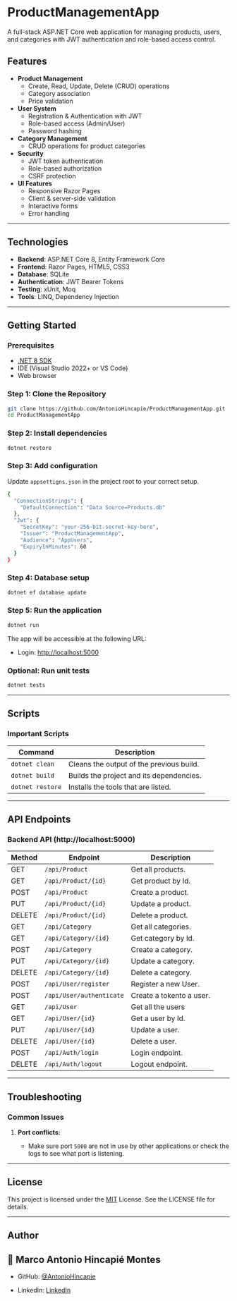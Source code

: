 # ProductManagementApp

A full-stack ASP.NET Core web application for managing products, users, and categories with JWT authentication and role-based access control.

## Features

- **Product Management**
  - Create, Read, Update, Delete (CRUD) operations
  - Category association
  - Price validation
- **User System**
  - Registration & Authentication with JWT
  - Role-based access (Admin/User)
  - Password hashing
- **Category Management**
  - CRUD operations for product categories
- **Security**
  - JWT token authentication
  - Role-based authorization
  - CSRF protection
- **UI Features**
  - Responsive Razor Pages
  - Client & server-side validation
  - Interactive forms
  - Error handling

---

## Technologies

- **Backend**: ASP.NET Core 8, Entity Framework Core
- **Frontend**: Razor Pages, HTML5, CSS3
- **Database**: SQLite
- **Authentication**: JWT Bearer Tokens
- **Testing**: xUnit, Moq
- **Tools**: LINQ, Dependency Injection

---

## Getting Started

### Prerequisites

- [.NET 8 SDK](https://dotnet.microsoft.com/download)
- IDE (Visual Studio 2022+ or VS Code)
- Web browser

### Step 1: Clone the Repository

```bash
git clone https://github.com/AntonioHincapie/ProductManagementApp.git
cd ProductManagementApp
```

### Step 2: Install dependencies

```bash
dotnet restore
```

### Step 3: Add configuration

Update `appsettigns.json` in the project root to your correct setup.

```bash
{
  "ConnectionStrings": {
    "DefaultConnection": "Data Source=Products.db"
  },
  "Jwt": {
    "SecretKey": "your-256-bit-secret-key-here",
    "Issuer": "ProductManagementApp",
    "Audience": "AppUsers",
    "ExpiryInMinutes": 60
  }
}
```

### Step 4: Database setup

```bash
dotnet ef database update
```

### Step 5: Run the application

```bash
dotnet run
```

The app will be accessible at the following URL:

- Login: [http://localhost:5000](http://localhost:5000)

### Optional: Run unit tests

```bash
dotnet tests
```

---

## Scripts

### Important Scripts

| Command          | Description                              |
| ---------------- | ---------------------------------------- |
| `dotnet clean`   | Cleans the output of the previous build. |
| `dotnet build`   | Builds the project and its dependencies. |
| `dotnet restore` | Installs the tools that are listed.      |

---

## API Endpoints

### **Backend API (http://localhost:5000)**

| Method | Endpoint                 | Description              |
| ------ | ------------------------ | ------------------------ |
| GET    | `/api/Product`           | Get all products.        |
| GET    | `/api/Product/{id}`      | Get product by Id.       |
| POST   | `/api/Product`           | Create a product.        |
| PUT    | `/api/Product/{id}`      | Update a product.        |
| DELETE | `/api/Product/{id}`      | Delete a product.        |
| GET    | `/api/Category`          | Get all categories.      |
| GET    | `/api/Category/{id}`     | Get category by Id.      |
| POST   | `/api/Category`          | Create a category.       |
| PUT    | `/api/Category/{id}`     | Update a category.       |
| DELETE | `/api/Category/{id}`     | Delete a category.       |
| POST   | `/api/User/register`     | Register a new User.     |
| POST   | `/api/User/authenticate` | Create a tokento a user. |
| GET    | `/api/User`              | Get all the users        |
| GET    | `/api/User/{id}`         | Get a user by Id.        |
| PUT    | `/api/User/{id}`         | Update a user.           |
| DELETE | `/api/User/{id}`         | Delete a user.           |
| POST   | `/api/Auth/login`        | Login endpoint.          |
| DELETE | `/api/Auth/logout`       | Logout endpoint.         |

---

## Troubleshooting

### Common Issues

1. **Port conflicts:**

   - Make sure port `5000` are not in use by other applications or check the logs to see what port is listening.

---

## License

This project is licensed under the [MIT](./LICENSE) License. See the LICENSE file for details.

---

## Author

## 👤 **Marco Antonio Hincapié Montes**

- GitHub: [@AntonioHincapie](https://github.com/AntonioHincapie)

- LinkedIn: [LinkedIn](https://www.linkedin.com/in/antoniohincapie/)
